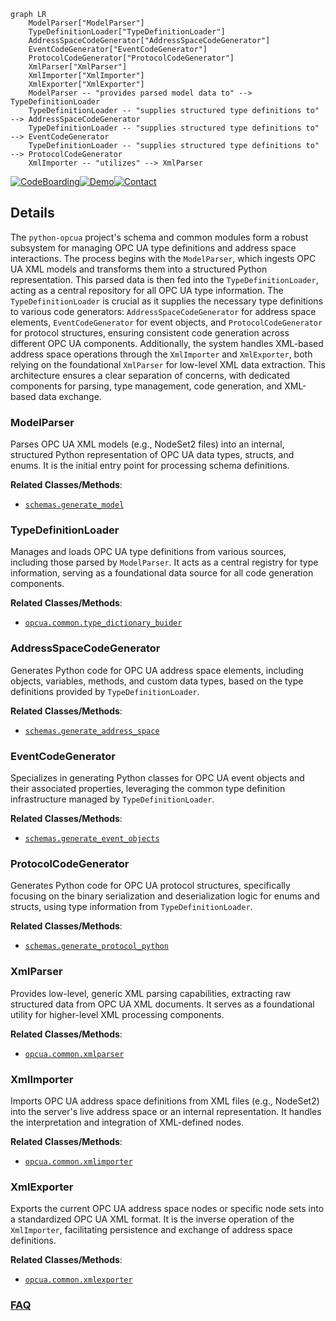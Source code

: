 ```mermaid
graph LR
    ModelParser["ModelParser"]
    TypeDefinitionLoader["TypeDefinitionLoader"]
    AddressSpaceCodeGenerator["AddressSpaceCodeGenerator"]
    EventCodeGenerator["EventCodeGenerator"]
    ProtocolCodeGenerator["ProtocolCodeGenerator"]
    XmlParser["XmlParser"]
    XmlImporter["XmlImporter"]
    XmlExporter["XmlExporter"]
    ModelParser -- "provides parsed model data to" --> TypeDefinitionLoader
    TypeDefinitionLoader -- "supplies structured type definitions to" --> AddressSpaceCodeGenerator
    TypeDefinitionLoader -- "supplies structured type definitions to" --> EventCodeGenerator
    TypeDefinitionLoader -- "supplies structured type definitions to" --> ProtocolCodeGenerator
    XmlImporter -- "utilizes" --> XmlParser
```

[![CodeBoarding](https://img.shields.io/badge/Generated%20by-CodeBoarding-9cf?style=flat-square)](https://github.com/CodeBoarding/GeneratedOnBoardings)[![Demo](https://img.shields.io/badge/Try%20our-Demo-blue?style=flat-square)](https://www.codeboarding.org/demo)[![Contact](https://img.shields.io/badge/Contact%20us%20-%20contact@codeboarding.org-lightgrey?style=flat-square)](mailto:contact@codeboarding.org)

## Details

The `python-opcua` project's schema and common modules form a robust subsystem for managing OPC UA type definitions and address space interactions. The process begins with the `ModelParser`, which ingests OPC UA XML models and transforms them into a structured Python representation. This parsed data is then fed into the `TypeDefinitionLoader`, acting as a central repository for all OPC UA type information. The `TypeDefinitionLoader` is crucial as it supplies the necessary type definitions to various code generators: `AddressSpaceCodeGenerator` for address space elements, `EventCodeGenerator` for event objects, and `ProtocolCodeGenerator` for protocol structures, ensuring consistent code generation across different OPC UA components. Additionally, the system handles XML-based address space operations through the `XmlImporter` and `XmlExporter`, both relying on the foundational `XmlParser` for low-level XML data extraction. This architecture ensures a clear separation of concerns, with dedicated components for parsing, type management, code generation, and XML-based data exchange.

### ModelParser
Parses OPC UA XML models (e.g., NodeSet2 files) into an internal, structured Python representation of OPC UA data types, structs, and enums. It is the initial entry point for processing schema definitions.


**Related Classes/Methods**:

- <a href="https://github.com/FreeOpcUa/python-opcua/blob/master/schemas/generate_model.py" target="_blank" rel="noopener noreferrer">`schemas.generate_model`</a>


### TypeDefinitionLoader
Manages and loads OPC UA type definitions from various sources, including those parsed by `ModelParser`. It acts as a central registry for type information, serving as a foundational data source for all code generation components.


**Related Classes/Methods**:

- <a href="https://github.com/FreeOpcUa/python-opcua/blob/master/opcua/common/type_dictionary_buider.py" target="_blank" rel="noopener noreferrer">`opcua.common.type_dictionary_buider`</a>


### AddressSpaceCodeGenerator
Generates Python code for OPC UA address space elements, including objects, variables, methods, and custom data types, based on the type definitions provided by `TypeDefinitionLoader`.


**Related Classes/Methods**:

- <a href="https://github.com/FreeOpcUa/python-opcua/blob/master/schemas/generate_address_space.py" target="_blank" rel="noopener noreferrer">`schemas.generate_address_space`</a>


### EventCodeGenerator
Specializes in generating Python classes for OPC UA event objects and their associated properties, leveraging the common type definition infrastructure managed by `TypeDefinitionLoader`.


**Related Classes/Methods**:

- <a href="https://github.com/FreeOpcUa/python-opcua/blob/master/schemas/generate_event_objects.py" target="_blank" rel="noopener noreferrer">`schemas.generate_event_objects`</a>


### ProtocolCodeGenerator
Generates Python code for OPC UA protocol structures, specifically focusing on the binary serialization and deserialization logic for enums and structs, using type information from `TypeDefinitionLoader`.


**Related Classes/Methods**:

- <a href="https://github.com/FreeOpcUa/python-opcua/blob/master/schemas/generate_protocol_python.py" target="_blank" rel="noopener noreferrer">`schemas.generate_protocol_python`</a>


### XmlParser
Provides low-level, generic XML parsing capabilities, extracting raw structured data from OPC UA XML documents. It serves as a foundational utility for higher-level XML processing components.


**Related Classes/Methods**:

- <a href="https://github.com/FreeOpcUa/python-opcua/blob/master/opcua/common/xmlparser.py" target="_blank" rel="noopener noreferrer">`opcua.common.xmlparser`</a>


### XmlImporter
Imports OPC UA address space definitions from XML files (e.g., NodeSet2) into the server's live address space or an internal representation. It handles the interpretation and integration of XML-defined nodes.


**Related Classes/Methods**:

- <a href="https://github.com/FreeOpcUa/python-opcua/blob/master/opcua/common/xmlimporter.py" target="_blank" rel="noopener noreferrer">`opcua.common.xmlimporter`</a>


### XmlExporter
Exports the current OPC UA address space nodes or specific node sets into a standardized OPC UA XML format. It is the inverse operation of the `XmlImporter`, facilitating persistence and exchange of address space definitions.


**Related Classes/Methods**:

- <a href="https://github.com/FreeOpcUa/python-opcua/blob/master/opcua/common/xmlexporter.py" target="_blank" rel="noopener noreferrer">`opcua.common.xmlexporter`</a>




### [FAQ](https://github.com/CodeBoarding/GeneratedOnBoardings/tree/main?tab=readme-ov-file#faq)
